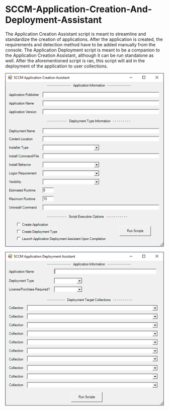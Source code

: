 # SCCM-Application-Creation-And-Deployment-Assistant
The Application Creation Assistant script is meant to streamline and standardize the creation of applications. After the application is created, the requirements and detection method have to be added manually from the console. The Application Deployment script is meant to be a companion to the Application Creation Assistant, although it can be run standalone as well. After the aforementioned script is ran, this script will aid in the deployment of the application to user collections. 

![Application Creation Assistant](https://github.com/pdxcmug/SCCM-Application-Creation-And-Deployment-Assistant/blob/master/Application%20Creation%20Assistant.PNG?raw=true)

![Application Deployment Assistant](https://github.com/pdxcmug/SCCM-Application-Creation-And-Deployment-Assistant/blob/master/Application%20Deployment%20Assistant.PNG?raw=true)
